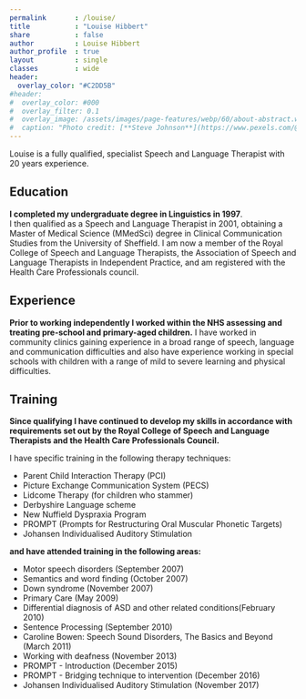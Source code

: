 ```yaml
---
permalink       : /louise/
title           : "Louise Hibbert"
share           : false
author          : Louise Hibbert
author_profile  : true
layout          : single
classes         : wide
header:
  overlay_color: "#C2DD5B"
#header:
#  overlay_color: #000
#  overlay_filter: 0.1
#  overlay_image: /assets/images/page-features/webp/60/about-abstract.webp
#  caption: "Photo credit: [**Steve Johnson**](https://www.pexels.com/@steve)"
---
```

Louise is a fully qualified, specialist Speech and Language Therapist with 20 years experience.  

## Education

**I completed my undergraduate degree in Linguistics in 1997**.  
I then qualified as a Speech and Language Therapist in 2001, obtaining a Master of Medical Science (MMedSci) degree in Clinical Communication Studies from the University of Sheffield. I am now a member of the Royal College of Speech and Language Therapists, the Association of Speech and Language Therapists in Independent Practice, and am registered with the Health Care Professionals council.

## Experience

**Prior to working independently I worked within the NHS assessing and treating pre-school and primary-aged children.** 
I have worked in community clinics gaining experience in a broad range of speech, language and communication difficulties and also have experience working in special schools with children with a range of mild to severe learning and physical difficulties.

## Training

**Since qualifying I have continued to develop my skills in accordance with requirements set out by the Royal College of Speech and Language Therapists and the Health Care Professionals Council.**

I have specific training in the following therapy techniques:

- Parent Child Interaction Therapy (PCI)
- Picture Exchange Communication System (PECS)
- Lidcome Therapy (for children who stammer)
- Derbyshire Language scheme
- New Nuffield Dyspraxia Program
- PROMPT (Prompts for Restructuring Oral Muscular Phonetic Targets)
- Johansen Individualised Auditory Stimulation

**and have attended training in the following areas:**

- Motor speech disorders (September 2007)
- Semantics and word finding (October 2007)
- Down syndrome (November 2007)
- Primary Care (May 2009)
- Differential diagnosis of ASD and other related conditions(February 2010)
- Sentence Processing (September 2010)
- Caroline Bowen: Speech Sound Disorders, The Basics and Beyond (March 2011)
- Working with deafness (November 2013)
- PROMPT - Introduction (December 2015)
- PROMPT - Bridging technique to intervention (December 2016)
- Johansen Individualised Auditory Stimulation (November 2017)
